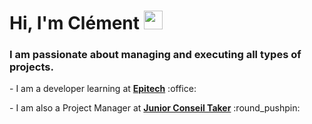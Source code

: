 <h1 >Hi, I'm Clément <img src="https://raw.githubusercontent.com/MartinHeinz/MartinHeinz/master/wave.gif" width="30px"></h1>

### I am passionate about managing and executing all types of projects.

<p>- I am a developer learning at <b><a href="https://www.epitech.eu">Epitech</a></b> :office:</p>

<p>- I am also a Project Manager at <b><a href="https://taker.epitech.eu/">Junior Conseil Taker</a></b> :round_pushpin:</p>
